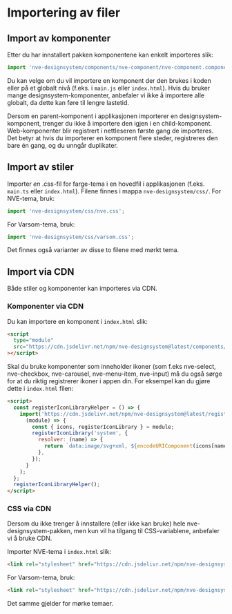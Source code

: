 <PageHeader title="For utviklere" imagePath="developer"  />

# Importering av filer

## Import av komponenter

Etter du har innstallert pakken komponentene kan enkelt importeres slik:

```js
import 'nve-designsystem/components/nve-component/nve-component.component.js';
```

Du kan velge om du vil importere en komponent der den brukes i koden eller på et globalt nivå (f.eks. i `main.js` eller `index.html`).
Hvis du bruker mange designsystem-komponenter, anbefaler vi ikke å importere alle globalt, da dette kan føre til lengre lastetid.

Dersom en parent-komponent i applikasjonen importerer en designsystem-komponent, trenger du ikke å importere den igjen i en child-komponent.
Web-komponenter blir registrert i nettleseren første gang de importeres. Det betyr at hvis du importerer en komponent flere steder, registreres den bare én gang, og du unngår duplikater.

## Import av stiler

Importer <em>en</em> .css-fil for farge-tema i en hovedfil i applikasjonen (f.eks. `main.ts` eller `index.html`). Filene finnes i mappa `nve-designsystem/css/`.
For NVE-tema, bruk:

```js
import 'nve-designsystem/css/nve.css';
```

For Varsom-tema, bruk:

```js
import 'nve-designsystem/css/varsom.css';
```

Det finnes også varianter av disse to filene med mørkt tema.

## Import via CDN

Både stiler og komponenter kan importeres via CDN.

### Komponenter via CDN

Du kan importere en komponent i `index.html` slik:

```html
<script
  type="module"
  src="https://cdn.jsdelivr.net/npm/nve-designsystem@latest/components/nve-component/nve-component.component.js"
></script>
```

Skal du bruke komponenter som inneholder ikoner (som f.eks nve-select, nve-checkbox, nve-carousel, nve-menu-item, nve-input) må du også sørge for at du riktig registrerer ikoner i appen din. For eksempel kan du gjøre dette i `index.html` filen:

```html
<script>
  const registerIconLibraryHelper = () => {
    import('https://cdn.jsdelivr.net/npm/nve-designsystem@latest/registerIcons/systemLibraryCustomization.js').then(
      (module) => {
        const { icons, registerIconLibrary } = module;
        registerIconLibrary('system', {
          resolver: (name) => {
            return `data:image/svg+xml, ${encodeURIComponent(icons[name])}`;
          },
        });
      }
    );
  };
  registerIconLibraryHelper();
</script>
```

### CSS via CDN

Dersom du ikke trenger å innstallere (eller ikke kan bruke) hele nve-designsystem-pakken, men kun vil ha tilgang til CSS-variablene, anbefaler vi å bruke CDN.

Importer NVE-tema i `index.html` slik:

```html
<link rel="stylesheet" href="https://cdn.jsdelivr.net/npm/nve-designsystem@latest/css/nve.css" />
```

For Varsom-tema, bruk:

```html
<link rel="stylesheet" href="https://cdn.jsdelivr.net/npm/nve-designsystem@latest/css/varsom.css" />
```

Det samme gjelder for mørke temaer.
